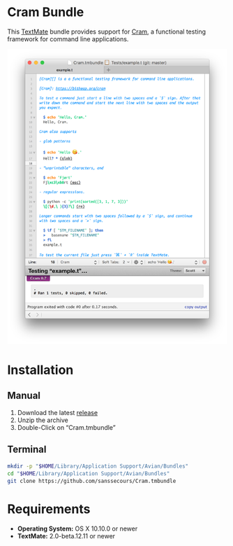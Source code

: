 # Cram Bundle

This [TextMate](https://github.com/textmate/textmate) bundle provides support for [Cram](https://bitheap.org/cram), a functional testing framework for command line applications.

![Cram](Documentation/Cram.png)

# Installation

## Manual

1. Download the latest [release][]
2. Unzip the archive
3. Double-Click on “Cram.tmbundle”

[release]: http://github.com/sanssecours/Cram.tmbundle/releases

## Terminal

```sh
mkdir -p "$HOME/Library/Application Support/Avian/Bundles"
cd "$HOME/Library/Application Support/Avian/Bundles"
git clone https://github.com/sanssecours/Cram.tmbundle
```

# Requirements

- **Operating System:** OS X 10.10.0 or newer
- **TextMate:** 2.0-beta.12.11 or newer
